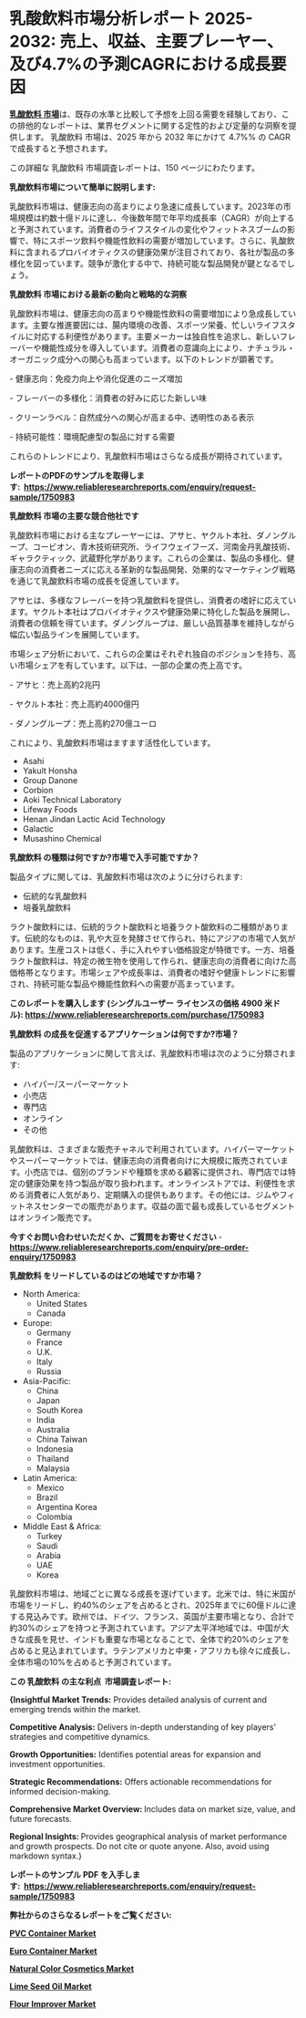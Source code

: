 <p><h1>乳酸飲料市場分析レポート 2025-2032: 売上、収益、主要プレーヤー、及び4.7%の予測CAGRにおける成長要因</h1></p><p data-sourcepos="1:1-1:157"><strong><a href="https://www.reliableresearchreports.com/lactic-acid-drinks-r1750983?utm_campaign=107&utm_medium=36&utm_source=Github&utm_content=ia&utm_term=08022025&utm_id=lactic-acid-drinks">乳酸飲料 市場</a></strong>は、既存の水準と比較して予想を上回る需要を経験しており、この排他的なレポートは、業界セグメントに関する定性的および定量的な洞察を提供します。 乳酸飲料 市場は、2025 年から 2032 年にかけて 4.7%% の CAGR で成長すると予想されます。</p>
<p data-sourcepos="3:1-3:50">この詳細な 乳酸飲料 市場調査レポートは、150 ページにわたります。</p>
<p><strong>乳酸飲料市場について簡単に説明します:</strong></p>
<p><p>乳酸飲料市場は、健康志向の高まりにより急速に成長しています。2023年の市場規模は約数十億ドルに達し、今後数年間で年平均成長率（CAGR）が向上すると予測されています。消費者のライフスタイルの変化やフィットネスブームの影響で、特にスポーツ飲料や機能性飲料の需要が増加しています。さらに、乳酸飲料に含まれるプロバイオティクスの健康効果が注目されており、各社が製品の多様化を図っています。競争が激化する中で、持続可能な製品開発が鍵となるでしょう。</p></p>
<p><strong>乳酸飲料 市場における最新の動向と戦略的な洞察</strong></p>
<p><p>乳酸飲料市場は、健康志向の高まりや機能性飲料の需要増加により急成長しています。主要な推進要因には、腸内環境の改善、スポーツ栄養、忙しいライフスタイルに対応する利便性があります。主要メーカーは独自性を追求し、新しいフレーバーや機能性成分を導入しています。消費者の意識向上により、ナチュラル・オーガニック成分への関心も高まっています。以下のトレンドが顕著です。</p><p>- 健康志向：免疫力向上や消化促進のニーズ増加</p><p>- フレーバーの多様化：消費者の好みに応じた新しい味</p><p>- クリーンラベル：自然成分への関心が高まる中、透明性のある表示</p><p>- 持続可能性：環境配慮型の製品に対する需要</p><p>これらのトレンドにより、乳酸飲料市場はさらなる成長が期待されています。</p></p>
<p><strong>レポートのPDFのサンプルを取得します</strong><strong>:&nbsp;&nbsp;<a href="https://www.reliableresearchreports.com/enquiry/request-sample/1750983?utm_campaign=107&utm_medium=36&utm_source=Github&utm_content=ia&utm_term=08022025&utm_id=lactic-acid-drinks">https://www.reliableresearchreports.com/enquiry/request-sample/1750983</a></strong></p>
<p><strong>乳酸飲料 市場の主要な競合他社です</strong></p>
<p><p>乳酸飲料市場における主なプレーヤーには、アサヒ、ヤクルト本社、ダノングループ、コービオン、青木技術研究所、ライフウェイフーズ、河南金丹乳酸技術、ギャラクティック、武蔵野化学があります。これらの企業は、製品の多様化、健康志向の消費者ニーズに応える革新的な製品開発、効果的なマーケティング戦略を通じて乳酸飲料市場の成長を促進しています。</p><p>アサヒは、多様なフレーバーを持つ乳酸飲料を提供し、消費者の嗜好に応えています。ヤクルト本社はプロバイオティクスや健康効果に特化した製品を展開し、消費者の信頼を得ています。ダノングループは、厳しい品質基準を維持しながら幅広い製品ラインを展開しています。</p><p>市場シェア分析において、これらの企業はそれぞれ独自のポジションを持ち、高い市場シェアを有しています。以下は、一部の企業の売上高です。</p><p>- アサヒ：売上高約2兆円</p><p>- ヤクルト本社：売上高約4000億円</p><p>- ダノングループ：売上高約270億ユーロ</p><p>これにより、乳酸飲料市場はますます活性化しています。</p></p>
<p><ul><li>Asahi</li><li>Yakult Honsha</li><li>Group Danone</li><li>Corbion</li><li>Aoki Technical Laboratory</li><li>Lifeway Foods</li><li>Henan Jindan Lactic Acid Technology</li><li>Galactic</li><li>Musashino Chemical</li></ul></p>
<p><strong>乳酸飲料 の種類は何ですか?市場で入手可能ですか？</strong></p>
<p>製品タイプに関しては、乳酸飲料市場は次のように分けられます:</p>
<p><ul><li>伝統的な乳酸飲料</li><li>培養乳酸飲料</li></ul></p>
<p><p>ラクト酸飲料には、伝統的ラクト酸飲料と培養ラクト酸飲料の二種類があります。伝統的なものは、乳や大豆を発酵させて作られ、特にアジアの市場で人気があります。生産コストは低く、手に入れやすい価格設定が特徴です。一方、培養ラクト酸飲料は、特定の微生物を使用して作られ、健康志向の消費者に向けた高価格帯となります。市場シェアや成長率は、消費者の嗜好や健康トレンドに影響され、持続可能な製品や機能性飲料への需要が高まっています。</p></p>
<p><strong>このレポートを購入します (シングルユーザー ライセンスの価格 4900 米ドル):&nbsp;<a href="https://www.reliableresearchreports.com/purchase/1750983?utm_campaign=107&utm_medium=36&utm_source=Github&utm_content=ia&utm_term=08022025&utm_id=lactic-acid-drinks">https://www.reliableresearchreports.com/purchase/1750983</a></strong></p>
<p><strong>乳酸飲料 の成長を促進するアプリケーションは何ですか?市場？</strong></p>
<p>製品のアプリケーションに関して言えば、乳酸飲料市場は次のように分類されます:</p>
<p><ul><li>ハイパー/スーパーマーケット</li><li>小売店</li><li>専門店</li><li>オンライン</li><li>その他</li></ul></p>
<p><p>乳酸飲料は、さまざまな販売チャネルで利用されています。ハイパーマーケットやスーパーマーケットでは、健康志向の消費者向けに大規模に販売されています。小売店では、個別のブランドや種類を求める顧客に提供され、専門店では特定の健康効果を持つ製品が取り扱われます。オンラインストアでは、利便性を求める消費者に人気があり、定期購入の提供もあります。その他には、ジムやフィットネスセンターでの販売があります。収益の面で最も成長しているセグメントはオンライン販売です。</p></p>
<p><strong>今すぐお問い合わせいただくか、ご質問をお寄せください</strong><strong>&nbsp;</strong>-<strong><a href="https://www.reliableresearchreports.com/enquiry/pre-order-enquiry/1750983?utm_campaign=107&utm_medium=36&utm_source=Github&utm_content=ia&utm_term=08022025&utm_id=lactic-acid-drinks">https://www.reliableresearchreports.com/enquiry/pre-order-enquiry/1750983</a></strong></p>
<p><strong>乳酸飲料 をリードしているのはどの地域ですか市場？</strong></p>
<p><ul>
    <li>
        North America:
        <ul>
            <li>United States</li>
            <li>Canada</li>
        </ul>
    </li>
    <li>
        Europe:
        <ul>
            <li>Germany</li>
            <li>France</li>
            <li>U.K.</li>
            <li>Italy</li>
            <li>Russia</li>
        </ul>
    </li>
    <li>
        Asia-Pacific:
        <ul>
            <li>China</li>
            <li>Japan</li>
            <li>South Korea</li>
            <li>India</li>
            <li>Australia</li>
            <li>China Taiwan</li>
            <li>Indonesia</li>
            <li>Thailand</li>
            <li>Malaysia</li>
        </ul>
    </li>
    <li>
        Latin America:
        <ul>
            <li>Mexico</li>
            <li>Brazil</li>
            <li>Argentina Korea</li>
            <li>Colombia</li>
        </ul>
    </li>
    <li>
        Middle East & Africa:
        <ul>
            <li>Turkey</li>
            <li>Saudi</li>
            <li>Arabia</li>
            <li>UAE</li>
            <li>Korea</li>
        </ul>
    </li>
    </ul></p>
<p><p>乳酸飲料市場は、地域ごとに異なる成長を遂げています。北米では、特に米国が市場をリードし、約40%のシェアを占めるとされ、2025年までに60億ドルに達する見込みです。欧州では、ドイツ、フランス、英国が主要市場となり、合計で約30%のシェアを持つと予測されています。アジア太平洋地域では、中国が大きな成長を見せ、インドも重要な市場となることで、全体で約20%のシェアを占めると見込まれています。ラテンアメリカと中東・アフリカも徐々に成長し、全体市場の10%を占めると予測されています。</p></p>
<p><strong>この 乳酸飲料 の主な利点&nbsp; 市場調査レポート:</strong></p>
<p><strong>{Insightful Market Trends:</strong> Provides detailed analysis of current and emerging trends within the market.</p>
<p><strong>Competitive Analysis:</strong> Delivers in-depth understanding of key players' strategies and competitive dynamics.</p>
<p><strong>Growth Opportunities:</strong> Identifies potential areas for expansion and investment opportunities.</p>
<p><strong>Strategic Recommendations:</strong> Offers actionable recommendations for informed decision-making.</p>
<p><strong>Comprehensive Market Overview: </strong>Includes data on market size, value, and future forecasts.</p>
<p><strong>Regional Insights: </strong>Provides geographical analysis of market performance and growth prospects. Do not cite or quote anyone. Also, avoid using markdown syntax.}</p>
<p><strong>レポートのサンプル PDF を入手します:&nbsp;</strong><strong>&nbsp;<a href="https://www.reliableresearchreports.com/enquiry/request-sample/1750983?utm_campaign=107&utm_medium=36&utm_source=Github&utm_content=ia&utm_term=08022025&utm_id=lactic-acid-drinks">https://www.reliableresearchreports.com/enquiry/request-sample/1750983</a></strong></p>
<p></p>
<p></p>
<p></p>
<p></p>
<p><strong>弊社からのさらなるレポートをご覧ください:</strong></p>
<p><strong><p><a href="https://github.com/ternainglin/Market-Research-Report-List-1/blob/main/pvc-container-market.md?utm_campaign=107&utm_medium=36&utm_source=Github&utm_content=ia&utm_term=08022025&utm_id=lactic-acid-drinks">PVC Container Market</a></p><p><a href="https://github.com/agdonthisa/Market-Research-Report-List-1/blob/main/euro-container-market.md?utm_campaign=107&utm_medium=36&utm_source=Github&utm_content=ia&utm_term=08022025&utm_id=lactic-acid-drinks">Euro Container Market</a></p><p><a href="https://github.com/saaindosya/Market-Research-Report-List-1/blob/main/natural-color-cosmetics-market.md?utm_campaign=107&utm_medium=36&utm_source=Github&utm_content=ia&utm_term=08022025&utm_id=lactic-acid-drinks">Natural Color Cosmetics Market</a></p><p><a href="https://github.com/penglatilles/Market-Research-Report-List-1/blob/main/lime-seed-oil-market.md?utm_campaign=107&utm_medium=36&utm_source=Github&utm_content=ia&utm_term=08022025&utm_id=lactic-acid-drinks">Lime Seed Oil Market</a></p><p><a href="https://github.com/akaalahk/Market-Research-Report-List-1/blob/main/flour-improver-market.md?utm_campaign=107&utm_medium=36&utm_source=Github&utm_content=ia&utm_term=08022025&utm_id=lactic-acid-drinks">Flour Improver Market</a></p></strong></p>